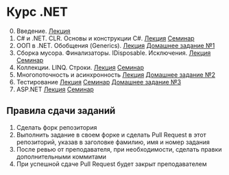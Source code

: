 # Курс .NET
0. Введение.
[Лекция](https://drive.google.com/file/d/1XeSDmIGmPiGVJPlHVihFKveJvky9vAsQ/view?usp=sharing)
1. C# и .NET. CLR. Основы и конструкции C#.
[Лекция](https://drive.google.com/file/d/1ZRCCSHzczPW02T2-kfvH-thL-csDOlZ9/view?usp=sharing) [Cеминар](01-basics)
2. ООП в .NET. Обобщения (Generics). 
[Лекция](https://drive.google.com/file/d/18-54Vu-_v0NP0qXziWi6Kx5WuwtYkZc-/view?usp=sharing) [Домашнее задание №1](02-oop)
3. Сборка мусора. Финализаторы. IDisposable. Исключения.
[Лекция](https://drive.google.com/file/d/1mTNWAZngaQa0qchwoVslbzm2BcjNv2aA/view?usp=sharing) [Семинар](03-gc)
4. Коллекции. LINQ. Строки.
[Лекция](https://drive.google.com/file/d/1sRWvg7TKsyJ8RgW_RE1SVTzFWeMhhk39/view?usp=sharing) [Семинар](04-collections)
5. Многопоточность и асинхронность
[Лекция](https://drive.google.com/file/d/1A355mxg7B5fqQHVvVa9XsNApgvF0D2jo/view?usp=sharing) [Домашнее задание №2](05-multithreading)
6. Тестирование
[Лекция](https://drive.google.com/file/d/1OXSGY2tKEQgdoQGeRoqGLJvoalB8bQm7/view?usp=sharing) [Семинар](06-testing) [Домашнее задание №3](06-testing/Task.cs)
6. ASP.NET
[Лекция](https://drive.google.com/file/d/1G42SbD4So_SWovtgDzmFyUrgXJ4Nkouy/view?usp=sharing) [Семинар](08-aspnet)

## Правила сдачи заданий
1. Сделать форк репозитория
2. Выполнить задание в своем форке и сделать Pull Request в этот репозиторий, указав в заголовке фамилию, имя и номер задания
3. После ревью от преподавателя, при необходимости, сделать правки дополнительными коммитами
4. При успешной сдаче Pull Request будет закрыт преподавателем